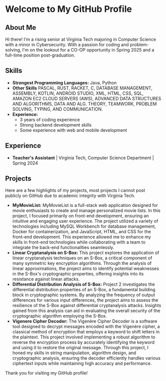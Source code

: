 # Welcome to My GitHub Profile

## About Me

Hi there! I'm a rising senior at Virginia Tech majoring in Computer Science with a minor in Cybersecurity. With a passion for coding and problem-solving, I'm on the lookout for a CO-OP opportunity in Spring 2025 and a full-time position post-graduation.

## Skills

- **Strongest Programming Languages:** Java, Python
- **Other Skills** PASCAL, RUST, RACKET, C, DATABASE MANAGEMENT, ASSEMBLY, KOTLIN, 
ANDROID STUDIO, XML, HTML, CSS, SQL, AMAZON EC2 CLOUD SERVERS (AWS), ADVANCED 
DATA STRUCTURES AND ALGORITHMS, DATA AND ALG. THEORY, TEAMWORK, PROBLEM
SOLVING, TYPING, AND COMMUNICATION. 
- **Experience:** 
  - 3 years of coding experience
  - Strong backend development skills
  - Some experience with web and mobile development

## Experience

- **Teacher's Assistant** | Virginia Tech, Computer Science Department | Spring 2024

## Projects

Here are a few highlights of my projects, most projects I cannot post publicly on GitHub due to academic integrity with Virginia Tech.

- **MyMovieList:** MyMovieList is a full-stack web application designed for movie enthusiasts to create and manage personalized movie lists. In this project, I focused primarily on front-end development, ensuring an intuitive and engaging user experience. The project utilized a variety of technologies including MySQL Workbench for database management, Docker for containerization, and JavaScript, HTML, and CSS for the front-end development. This experience allowed me to enhance my skills in front-end technologies while collaborating with a team to integrate the back-end functionalities seamlessly.
- **Linear Cryptanalysis on S-Box:** This project explores the application of linear cryptanalysis techniques on an S-Box, a critical component of many symmetric key encryption algorithms. Through the analysis of linear approximations, the project aims to identify potential weaknesses in the S-Box's cryptographic properties, offering insights into its resistance against linear attacks.
- **Differential Distribution Analysis of S-Box:** Project 2 investigates the differential distribution properties of an S-Box, a fundamental building block in cryptographic systems. By analyzing the frequency of output differences for various input differences, the project aims to assess the resilience of the S-Box against differential cryptanalysis attacks. Insights gained from this analysis can aid in evaluating the overall security of the cryptographic algorithm employing the S-Box.
- **Vigenere Cipher Decoder:** The Vigenère Cipher Decoder is a software tool designed to decrypt messages encoded with the Vigenère cipher, a classical method of encryption that employs a keyword to shift letters in the plaintext. This project involved implementing a robust algorithm to reverse the encryption process by accurately identifying the keyword and using it to restore the original message. Through this project, I honed my skills in string manipulation, algorithm design, and cryptographic analysis, ensuring the decoder efficiently handles various ciphertext inputs while maintaining high accuracy and performance.



Thank you for visiting my GitHub profile!
